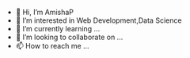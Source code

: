 - 👋 Hi, I’m AmishaP
- 👀 I’m interested in Web Development,Data Science
- 🌱 I’m currently learning ...
- 💞️ I’m looking to collaborate on ...
- 📫 How to reach me ...

<!---
AmishaP07/AmishaP07 is a ✨ special ✨ repository because its `README.md` (this file) appears on your GitHub profile.
You can click the Preview link to take a look at your changes.
--->
